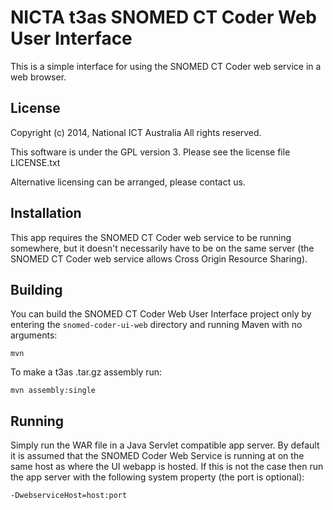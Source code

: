 # NICTA t3as SNOMED CT Coder Web User Interface

This is a simple interface for using the SNOMED CT Coder web service in a web browser.

## License

Copyright (c) 2014, National ICT Australia
All rights reserved.

This software is under the GPL version 3.
Please see the license file LICENSE.txt

Alternative licensing can be arranged, please contact us.

## Installation

This app requires the SNOMED CT Coder web service to be running somewhere, but it doesn't necessarily have to be on the same server (the SNOMED CT Coder web service allows Cross Origin Resource Sharing).

## Building

You can build the SNOMED CT Coder Web User Interface project only by entering the `snomed-coder-ui-web` directory and running Maven with no arguments:

    mvn

To make a t3as .tar.gz assembly run:

    mvn assembly:single

## Running

Simply run the WAR file in a Java Servlet compatible app server. By default it is assumed that the SNOMED Coder Web Service is running at on the same host as where the UI webapp is hosted. If this is not the case then run the app server with the following system property (the port is optional):

    -DwebserviceHost=host:port
